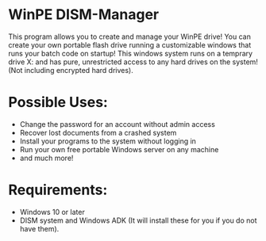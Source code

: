 # WinPE DISM-Manager
This program allows you to create and manage your WinPE drive! You can create your own portable flash drive running a customizable windows that runs your batch code on startup! This windows system runs on a temprary drive X: and has pure, unrestricted access to any hard drives on the system! (Not including encrypted hard drives).

# Possible Uses:
- Change the password for an account without admin access
- Recover lost documents from a crashed system
- Install your programs to the system without logging in
- Run your own free portable Windows server on any machine
- and much more!

# Requirements:
- Windows 10 or later
- DISM system and Windows ADK (It will install these for you if you do not have them).
